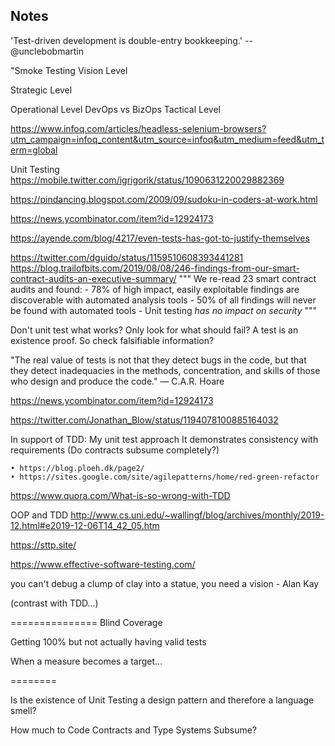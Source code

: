 ## Notes

'Test-driven development is double-entry bookkeeping.' -- @unclebobmartin

"Smoke Testing
Vision Level

Strategic Level

Operational Level
DevOps vs BizOps
Tactical Level

https://www.infoq.com/articles/headless-selenium-browsers?utm_campaign=infoq_content&utm_source=infoq&utm_medium=feed&utm_term=global

Unit Testing
https://mobile.twitter.com/igrigorik/status/1090631220029882369

https://pindancing.blogspot.com/2009/09/sudoku-in-coders-at-work.html

https://news.ycombinator.com/item?id=12924173

https://ayende.com/blog/4217/even-tests-has-got-to-justify-themselves


https://twitter.com/dguido/status/1159510608393441281
https://blog.trailofbits.com/2019/08/08/246-findings-from-our-smart-contract-audits-an-executive-summary/
    """
        We re-read 23 smart contract audits and found:
        - 78% of high impact, easily exploitable findings are discoverable with automated analysis tools
        - 50% of all findings will never be found with automated tools
        - Unit testing _has no impact on security_
    """

Don't unit test what works? Only look for what should fail? A test is an existence proof. So check falsifiable information?

"The real value of tests is not that they detect bugs in the code, but that they detect inadequacies in the methods, concentration, and skills of those who design and produce the code." — C.A.R. Hoare


https://news.ycombinator.com/item?id=12924173

https://twitter.com/Jonathan_Blow/status/1194078100885164032


In support of TDD:
	My unit test approach It demonstrates consistency with requirements
		(Do contracts subsume completely?)


	• https://blog.ploeh.dk/page2/
	• https://sites.google.com/site/agilepatterns/home/red-green-refactor


https://www.quora.com/What-is-so-wrong-with-TDD


OOP and TDD
http://www.cs.uni.edu/~wallingf/blog/archives/monthly/2019-12.html#e2019-12-06T14_42_05.htm

https://sttp.site/

https://www.effective-software-testing.com/


you can't debug a clump of clay into a statue, you need a vision
	- Alan Kay

(contrast with TDD...)

===============
Blind Coverage

Getting 100% but not actually having valid tests


When a measure becomes a target…


========

Is the existence of Unit Testing a design pattern and therefore a language smell?

How much to Code Contracts and Type Systems Subsume?
